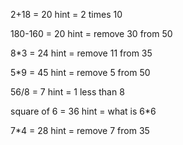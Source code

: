 2+18 = 20
hint = 2 times 10

180-160 = 20
hint = remove 30 from 50

8*3 = 24
hint = remove 11 from 35

5*9 = 45
hint = remove 5 from 50

56/8 = 7
hint = 1 less than 8

square of 6 = 36
hint = what is 6*6

7*4 = 28
hint = remove 7 from 35